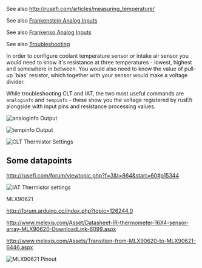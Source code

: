 See also http://rusefi.com/articles/measuring_temperature/

See also [Frankenstein Analog Inputs](Hardware-Frankenstein#step-3-analog-inputs)

See also [Frankenso Analog Inputs](Hardware-Frankenso#analog-inputs)

See also [Troubleshooting](Troubleshooting)

In order to configure coolant temperature sensor or intake air sensor you would need to know it's resistance at three temperatures - lowest, highest and somewhere in between. You would also need to know the value of pull-up 'bias' resistor, which together with your sensor would make a voltage divider.

While troubleshooting CLT and IAT, the two most useful commands are `analoginfo` and `tempinfo` - these show you the voltage registered by rusEfi alongside with input pins and resistance processing values.

![analoginfo Output](Images/analoginfo.png)

![tempinfo Output](Images/tempinfo.png)

![CLT Thermistor Settings](Images/thermistor_settings.png)

## Some datapoints

http://rusefi.com/forum/viewtopic.php?f=3&t=864&start=60#p15344

![IAT Thermistor settings](Images/IAT_screen.png)


MLX90621

http://forum.arduino.cc/index.php?topic=126244.0

http://www.melexis.com/Asset/Datasheet-IR-thermometer-16X4-sensor-array-MLX90620-DownloadLink-6099.aspx

http://www.melexis.com/Assets/Transition-from-MLX90620-to-MLX90621-6446.aspx

![MLX90621  Pinout](Images/MLX90621_pinout.png)
